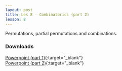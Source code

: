 ```yaml
---
layout: post
title: Les 8 - Combinatorics (part 2)
lesson: 8
---
```


Permutations, partial permutations and combinations.

### Downloads
[Powerpoint (part 1)](https://drive.google.com/file/d/1x7vl1GfDW2zBoFoN_nnJyGeYXWwe7BBo/view?usp=sharing){:target="_blank"}  
[Powerpoint (part 2)](https://drive.google.com/file/d/1Okl9T1BVRUAUO2j0mvwWv0hxOhLrphlC/view?usp=sharing){:target="_blank"}
